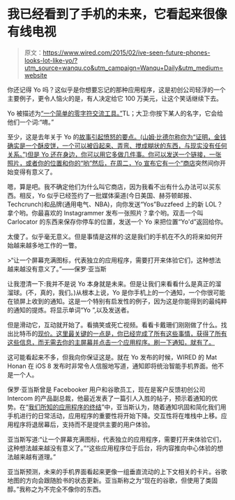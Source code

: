 # 我已经看到了手机的未来，它看起来很像有线电视

> 原文：<https://www.wired.com/2015/02/ive-seen-future-phones-looks-lot-like-yo/?utm_source=wanqu.co&utm_campaign=Wanqu+Daily&utm_medium=website>

你还记得 Yo 吗？这似乎是你想要忘记的那种应用程序，这是初创公司轻浮的一个主要例子，更令人恼火的是，有人决定给它 100 万美元，让这个笑话继续下去。

Yo 被描述为[“一个简单的零字符交流工具。”](https://www.crunchbase.com/organization/yo)TL；大卫:你按下某人的名字，它会给他们一个词:“唷。”

至少，这是去年关于 Yo 的[故事引起愤怒的要点。(山姆·比德尔称你为“证明，金钱确实是一个酥皮饼，一个可以被舀起来、弄弯、搅成糊状的东西，与现实没有任何关系。”)但是 Yo 还在身边，你可以用它多做几件事。你可以发送一个链接，一张照片，或者你的位置和你的“哟”然后，在周二，Yo 宣布它有一个“](http://valleywag.gawker.com/the-man-who-gave-yo-200-000-1593328826)[商店](https://index.justyo.co)突然间你开始变得有意义了。

嗯，算是吧。我不确定他们为什么叫它商店，因为我看不出有什么办法可以买东西。相反，Yo 似乎已经签约了一批媒体渠道(今日美国、赫芬顿邮报、Techcrunch)和品牌(通用电气、NBA)，向你发送“Yos”Buzzfeed 上的新 LOL？拿个哟。你最喜欢的 Instagrammer 发布一张照片？拿个哟。双击一个叫 Carlocator 的东西来保存你停车的位置，发送一个 Yo 来把位置“Yo'd”返回给你。

太傻了。似乎毫无意义。但是事情是这样的:这是我们的手机在不久的将来如何开始越来越多地工作的一瞥。

 <inline-embed name="inset-left  " attrs="[object Object]" childtypes="" contenttype="callout:inset-left  ">>“让一个屏幕充满图标，代表独立的应用程序，需要打开来体验它们，这种想法越来越没有意义了。”——保罗·亚当斯</inline-embed> 

让我澄清一下:我并不是说 Yo 本身就是未来。但是让我们来看看什么是真正的溜溜球。(不，真的，我们。)从根本上说，Yo 是你手机上的一个通知，一个你很可能在锁屏上收到的通知。这是一个特别有启发性的例子，因为这是你能得到的最纯粹的通知的提炼。将显示单词“Yo ”,以及发送者。

但是滑动它，互动就开始了。看搞笑或死亡视频。看看卡戴珊们刚刚做了什么。找出比特币的[现价。这里最关键的一点是，你已经完成了所有这些事情，获得了所有这些信息，而无需去你的主屏幕并点击一个应用程序。刷一下通知，就有了。](https://index.justyo.co/a/COINBASE)

这可能看起来不多，但我向你保证这是。就在 Yo 发布的时候，WIRED 的 Mat Honan 在 iOS 8 发布时非常令人信服地写道，通知即将统治智能手机界面。他不是一个人。

保罗·亚当斯曾是 Facebooker 用户和谷歌员工，现在是客户反馈初创公司 Intercom 的产品副总裁，他最近发表了一篇引人入胜的帖子，预示着通知的优势。在“[我们所知的应用程序的终结](http://blog.intercom.io/the-end-of-apps-as-we-know-them/?utm_content=bufferee4c8&utm_medium=social&utm_source=twitter.com&utm_campaign=buffer)”中，亚当斯认为，随着通知巩固和简化我们用手机进行的日常活动，应用程序的重要性将开始下降。交互性将在堆栈中上移。应用程序将退居幕后，支持而不是提供主要的用户体验。

亚当斯写道:“让一个屏幕充满图标，代表独立的应用程序，需要打开来体验它们，这种想法越来越没有意义了。”“这些应用程序位于后台，将内容推向中心体验的想法越来越有道理。”

亚当斯预测，未来的手机界面看起来更像一组垂直流动的上下文相关的卡片。谷歌地图的方向会跟随脸书的状态更新。亚当斯称之为“现在的谷歌，但使用了类固醇。”我称之为不完全不像你的东西。